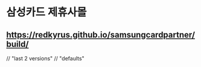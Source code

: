 # 삼성카드 제휴사몰
## https://redkyrus.github.io/samsungcardpartner/build/


// "last 2 versions"
// "defaults"
